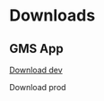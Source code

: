 # Downloads

## GMS App

[Download dev](https://expo.dev/artifacts/eas/veKcDw6ocYrWfNCvp2igQn.apk)

Download prod 
